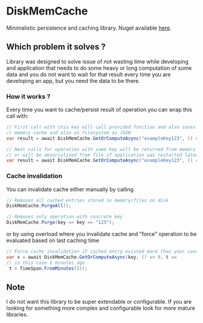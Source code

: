 # DiskMemCache

Minimalistic persistence and caching library. Nuget available [here](https://www.nuget.org/packages/DiskMemCache/).

## Which problem it solves ?
Library was designed to solve issue of not wasting time while developing and application that needs to do some heavy or long computation of some data and you do not want to wait for that result every time you are developing an app, but you need the data to be there.

### How it works ?
Every time you want to cache/persist result of operation you can wrap this call with:

 ```csharp
// First call with this key will call provided function and also saves the result in:
// memory cache and also on filesystem as JSON
var result = await DiskMemCache.GetOrComputeAsync("exampleKey123", () => 10);

// Next calls for operation with same key will be returned from memory cache
// or will be deserialized from file if application was restarted later on
var result = await DiskMemCache.GetOrComputeAsync("exampleKey123", () => 10);
 ```

### Cache invalidation

You can invalidate cache either manually by calling


```csharp
// Removes all cached entries stored in memory/files on disk
DiskMemCache.PurgeAll();

// Removes only operation with concrete key
DiskMemCache.Purge(key => key == "123");
```

or by using overload where you invalidate cache and "force" operation to be evaluated based on last caching time

```csharp
// Force cache invalidation if cached entry existed more than your conditional logic
var x = await DiskMemCache.GetOrComputeAsync(key, () => 9, t =>
// in this case 5 minutes ago
 t > TimeSpan.FromMinutes(5));
```

## Note
I do not want this library to be super extendable or configurable. If you are looking for something more complex and configurable look for more mature libraries.
